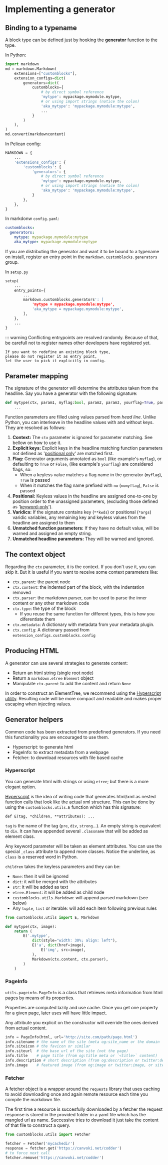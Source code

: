 # Implementing a generator

## Binding to a typename

A block type can be defined just by hooking the **generator** function to the type.

In Python:

```python
import markdown
md = markdown.Markdown(
    extensions=["customblocks"],
    extension_configs=dict(
        generators=dict(
            customblocks={
                # by direct symbol reference
                'mytype': mypackage.mymodule.mytype,
                # or using import strings (notice the colon)
                'aka_mytype': 'mypackage.mymodule:mytype',
                ...
            }
        )
    ),
)
md.convert(markdowncontent)
```

In Pelican config:

```python
MARKDOWN = {
    ...
    'extensions_configs': {
        'customblocks': {
            'generators': {
                # by direct symbol reference
                'mytype': mypackage.mymodule.mytype,
                # or using import strings (notice the colon)
                'aka_mytype': 'mypackage.mymodule:mytype',
            }
        },
    },
}
```

In markdonw `config.yaml`:

```yaml
customblocks:
  generators:
    mytype: mypackage.mymodule:mytype
    aka_mytype: mypackage.mymodule:mytype
```

If you are distributing the generator and want it to
be bound to a typename on install,
register an entry point in the `markdown.customblocks.generators` group.

In `setup.py`

```python
setup(
    ...
    entry_points={
        ...
        markdown.customblocks.generators': [
            'mytype = mypackage.mymodule:mytype',
            'aka_mytype = mypackage.mymodule:mytype',
        ],
    },
    ...
}
```

::: warning
    Conflicting entrypoints are resolved randomly.
    Because of that, be carefull not to register names
    other developers have registered yet.

    If you want to redefine an existing block type,
    please do not register it as entry point,
    let the user to pick it explicitly in config.

## Parameter mapping

The signature of the generator will determine the attributes taken from the headline.
Say you have a generator with the following signature:

```python
def mytype(ctx, param1, myflag:bool, param2, param3, yourflag=True, param4='default2'):
    ...
```

Function parameters are filled using values parsed from _head line_.
Unlike Python, you can interleave in the headline values with and without keys.
They are resolved as follows:

1. **Context:** The `ctx` parameter is ignored for parameter matching. See bellow on how to use it.
1. **Explicit keys:** Explicit keys in the headline matching function parameters not defined as '[positional only](positional-only)' are matched first.
1. **Flag:** Generator arguments annotated as `bool` (like example's `myflag`), or defaulting to `True` or `False`, (like example's `yourflag`) are considered flags, so:
    - When a keyless value matches a flag name in the generator (`myflag`), `True` is passed
    - When it matches the flag name prefixed with `no` (`nomyflag`), `False` is passed
1. **Positional:** Keyless values in the headline are assigned one-to-one by position order to the unassigned parameters, (excluding those defined as '[keyword-only]').
1. **Varidics:** If the signature contains key (`**kwds`) or positional (`*args`) varidic variables, any remaining key and keyless values from the headline are assigned to them
1. **Unmatched function parameters:** If they have no default value, will be warned and assigned an empty string.
1. **Unmatched headline parameters:** They will be warned and ignored.

[keyword-only]: https://www.python.org/dev/peps/pep-3102/
[positional-only]: https://www.python.org/dev/peps/pep-0570/

## The context object

Regarding the `ctx` parameter, it is the context.
If you don't use it, you can skip it.
But it is useful if you want to receive some context parameters like:

- `ctx.parent`: the parent node
- `ctx.content`: the indented part of the block, with the indentation removed
- `ctx.parser`: the markdown parser, can be used to parse the inner content or any other markdown code
- `ctx.type`: the type of the block
    - If you reuse the same function for different types, this is how you diferentiate them
- `ctx.metadata`: A dictionary with metadata from your metadata plugin.
- `ctx.config`: A dictionary passed from `extension_configs.customblocks.config`

## Producing HTML

A generator can use several strategies to generate content:

- Return an html string (single root node)
- Return a `markdown.etree` `Element` object
- Manipulate `ctx.parent` to add the content and return `None`

In order to construct an ElementTree,
we recommend using the [Hyperscript utility](#hyperscript).
Resulting code will be more compact and readable and
makes proper escaping when injecting values.


## Generator helpers

Common code has been extracted from predefined generators.
If you need this functionality you are encouraged to use them.

- Hyperscript: to generate html
- PageInfo: to extract metadata from a webpage
- Fetcher: to download resources with file based cache


### Hyperscript

You can generate html with strings or using `etree`; but there is a more elegant option.

[Hyperscript] is the idea of writing code that generates html/xml
as nested function calls that look like the actual xml structure.
This can be done by using the `customblocks.utils.E` function which has this signature:

```
def E(tag, *children, **attributes): ...
```

`tag` is the name of the tag (`pre`, `div`, `strong`...).
An empty string is equivalent to `div`.
It can have appended several `.classname` that will be added as element class.

Any keyword parameter will be taken as element attributes.
You can use the special `_class` attribute to append more classes.
Notice the underline, as `class` is a reserved word in Python.

`children` takes the keyless parameters and they can be:

- `None`: then it will be ignored
- `dict`: it will be merged with the attributes
- `str`: it will be added as text
- `etree.Element`: it will be added as child node
- `customblocks.utils.Markdown`: will append parsed markdown (see below)
- Any `tuple`, `list` or iterable: will add each item following previous rules

```python
from customblocks.utils import E, Markdown

def mytype(ctx, image):
	return (
		E('.mytype',
			dict(style="width: 30%; align: left"),
			E('a', dict(href=image),
				E('img', src=image),
			),
			Markdown(ctx.content, ctx.parser),
		)
	)
```

[Hyperscript]: http://hyperhype.github.io/hyperscript/

### PageInfo

`utils.pageinfo.PageInfo` is a class that retrieves
meta information from html pages by means of its properties.

Properties are computed lazily and use cache.
Once you get one property for a given page, later uses will have little impact.

Any attribute you explicit on the constructor will override
the ones derived from actual content.

```python
info = PageInfo(html, url='http://site.com/path/page.html')
info.sitename # the name of the site (meta og:site_name or the domain
info.siteicon # the favicon or similar
info.siteurl  # the base url of the site (not the page)
info.title    # page title (from og:title meta or `<title>` content)
info.description # short description (from og:description or twitter:description)
info.image    # featured image (from og:image or twitter:image, or site image)
```

### Fetcher

A fetcher object is a wrapper around the `requests` library
that uses caching to avoid downloading once and again remote resource
each time you compile the markdown file.

The first time a resource is succesfully downloaded by a fetcher
the request response is stored in the provided folder in a yaml file
which has the mangled url as name.
Successive tries to download it just take the content of that file
to construct a query.

```python
from customblocks.utils import Fetcher

fetcher = Fetcher('mycachedir')
response = fetcher.get('https://canvoki.net/codder')
# to force next call
fetcher.remove('https://canvoki.net/codder')
```



